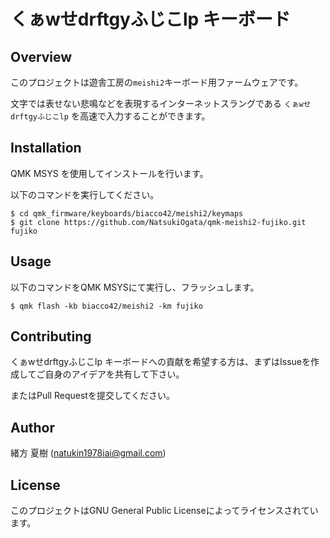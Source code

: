 # くぁwせdrftgyふじこlp キーボード

## Overview

このプロジェクトは遊舎工房の`meishi2`キーボード用ファームウェアです。

文字では表せない悲鳴などを表現するインターネットスラングである
`くぁwせdrftgyふじこlp`
を高速で入力することができます。

## Installation

QMK MSYS を使用してインストールを行います。

以下のコマンドを実行してください。
```shell
$ cd qmk_firmware/keyboards/biacco42/meishi2/keymaps
$ git clone https://github.com/NatsukiOgata/qmk-meishi2-fujiko.git fujiko
```

## Usage

以下のコマンドをQMK MSYSにて実行し、フラッシュします。

```shell
$ qmk flash -kb biacco42/meishi2 -km fujiko
```

## Contributing

くぁwせdrftgyふじこlp キーボードへの貢献を希望する方は、まずはIssueを作成してご自身のアイデアを共有して下さい。

またはPull Requestを提交してください。

## Author

緒方 夏樹 (natukin1978iai@gmail.com)

## License

このプロジェクトはGNU General Public Licenseによってライセンスされています。
